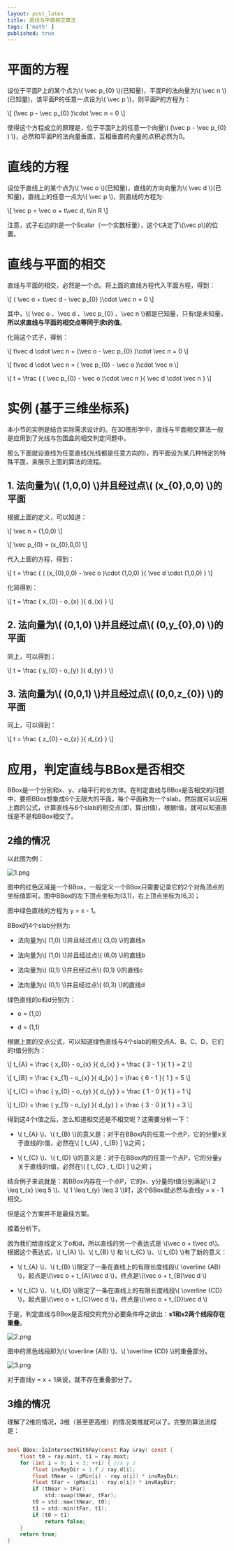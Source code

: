 ```yaml
---
layout: post_latex
title: 直线与平面相交算法
tags: ['math' ]
published: true
---
```



<!--more-->

# 平面的方程

设位于平面P上的某个点为\\( \\vec p\_\{0\} \\)(已知量)，平面P的法向量为\\( \\vec n \\)(已知量)，该平面P的任意一点设为\\( \\vec p \\)，则平面P的方程为：

\\[ (\\vec p -  \\vec p\_\{0\} )\\cdot \\vec n = 0 \\]

使得这个方程成立的原理是，位于平面P上的任意一个向量\\( (\\vec p -  \\vec p\_\{0\} ) \\)，必然和平面P的法向量垂直，互相垂直的向量的点积必然为0。

# 直线的方程

设位于直线上的某个点为\\( \\vec o \\)(已知量)，直线的方向向量为\\( \\vec d \\)(已知量)，直线上的任意一点为\\( \\vec p \\)，则直线的方程为:

\\[ \\vec p = \\vec o + t\\vec d, t\\in R \\]

注意，式子右边的t是一个Scalar（一个实数标量），这个t决定了\\(\\vec p\\)的位置。

# 直线与平面的相交

直线与平面的相交，必然是一个点。将上面的直线方程代入平面方程，得到：

\\[ ( \\vec o + t\\vec d -  \\vec p\_\{0\} )\\cdot \\vec n = 0  \\]

其中，\\( \\vec o 、\\vec d 、\\vec p\_\{0\} 、\\vec n \\)都是已知量，只有t是未知量，**所以求直线与平面的相交点等同于求t的值**。

化简这个式子，得到：

\\[ t\\vec d \\cdot \\vec n + (\\vec o -  \\vec p\_\{0\} )\\cdot \\vec n = 0  \\]


\\[ t\\vec d \\cdot \\vec n = ( \\vec p\_\{0\} - \\vec o )\\cdot \\vec n  \\]


\\[ t = \\frac \{ ( \\vec p\_\{0\} - \\vec o )\\cdot \\vec n \}\{ \\vec d \\cdot \\vec n \}  \\]

# 实例 (基于三维坐标系)

本小节的实例是结合实际需求设计的。在3D图形学中，直线与平面相交算法一般是应用到了光线与包围盒的相交判定问题中。

那么下面就设直线为任意直线(光线都是任意方向的)，而平面设为某几种特定的特殊平面，来展示上面的算法的流程。

## 1. 法向量为\\( (1,0,0) \\)并且经过点\\( (x\_\{0\},0,0) \\)的平面

根据上面的定义，可以知道：

\\[ \\vec n =  (1,0,0)  \\]

\\[ \\vec p\_\{0\} =  (x\_\{0\},0,0)  \\]

代入上面的方程，得到：


\\[ t = \\frac \{ ( (x\_\{0\},0,0) - \\vec o )\\cdot (1,0,0) \}\{ \\vec d \\cdot (1,0,0) \}  \\]

化简得到：

\\[ t = \\frac \{ x\_\{0\} -  o\_\{x\} \}\{ d\_\{x\} \}  \\]

## 2. 法向量为\\( (0,1,0) \\)并且经过点\\( (0,y\_\{0\},0) \\)的平面

同上，可以得到：

\\[ t = \\frac \{ y\_\{0\} -  o\_\{y\} \}\{ d\_\{y\} \}  \\]

## 3. 法向量为\\( (0,0,1) \\)并且经过点\\( (0,0,z\_\{0\}) \\)的平面

同上，可以得到：

\\[ t = \\frac \{ z\_\{0\} -  o\_\{z\} \}\{ d\_\{z\} \}  \\]


# 应用，判定直线与BBox是否相交

BBox是一个分别和x、y、z轴平行的长方体。在判定直线与BBox是否相交的问题中，要把BBox想象成6个无限大的平面，每个平面称为一个slab。然后就可以应用上面的公式，计算直线与6个slab的相交点(即，算出t值)，根据t值，就可以知道直线是不是和BBox相交了。

## 2维的情况

以此图为例：

![1.png](../images/2016.7/1.png)

图中的红色区域是一个BBox，一般定义一个BBox只需要记录它的2个对角顶点的坐标值即可。图中BBox的左下顶点坐标为(3,1)，右上顶点坐标为(6,3)；

图中绿色直线的方程为 y = x - 1。

BBox的4个slab分别为:
	
- 法向量为\\( (1,0) \\)并且经过点\\( (3,0) \\)的直线a

- 法向量为\\( (1,0) \\)并且经过点\\( (6,0) \\)的直线b

- 法向量为\\( (0,1) \\)并且经过点\\( (0,1) \\)的直线c

- 法向量为\\( (0,1) \\)并且经过点\\( (0,3) \\)的直线d

绿色直线的o和d分别为：

- o = (1,0)

- d = (1,1)

根据上面的交点公式，可以知道绿色直线与4个slab的相交点A、B、C、D，它们的t值分别为：

\\[ t\_\{A\} = \\frac \{ x\_\{0\} -  o\_\{x\} \}\{ d\_\{x\} \}  = \\frac \{ 3 - 1 \}\{ 1 \} = 2  \\]

\\[ t\_\{B\} = \\frac \{ x\_\{1\} -  o\_\{x\} \}\{ d\_\{x\} \}  = \\frac \{ 6 - 1 \}\{ 1 \} = 5  \\]


\\[ t\_\{C\} = \\frac \{ y\_\{0\} -  o\_\{y\} \}\{ d\_\{y\} \}  = \\frac \{ 1 - 0 \}\{ 1 \} = 1  \\]

\\[ t\_\{D\} = \\frac \{ y\_\{1\} -  o\_\{y\} \}\{ d\_\{y\} \}  = \\frac \{ 3 - 0 \}\{ 1 \} = 3  \\]

得到这4个t值之后，怎么知道相交还是不相交呢？这需要分析一下：

- \\( t\_\{A\} \\)、\\( t\_\{B\} \\)的意义是：对于在BBox内的任意一个点P，它的分量x关于直线的t值，必然在\\( [ t\_\{A\} ,  t\_\{B\} ] \\)之间；

- \\( t\_\{C\} \\)、\\( t\_\{D\} \\)的意义是：对于在BBox内的任意一个点P，它的分量y关于直线的t值，必然在\\( [ t\_\{C\} ,  t\_\{D\} ] \\)之间；

结合例子来说就是：若BBox内存在一个点P，它的x、y分量的t值分别满足\\( 2 \\leq t\_\{x\} \\leq 5 \\)、\\( 1 \\leq t\_\{y\} \\leq 3 \\)时，这个BBox就必然与直线y = x - 1相交。

但是这个方案并不是最佳方案。

接着分析下。

因为我们给直线定义了o和d，所以直线的另一个表达式是 \\(\\vec o + t\\vec d\\)。根据这个表达式，\\( t\_\{A\} \\)、\\( t\_\{B\} \\) 和  \\( t\_\{C\} \\)、\\( t\_\{D\} \\)有了新的意义：

-  \\( t\_\{A\} \\)、\\( t\_\{B\} \\)限定了一条在直线上的有限长度线段\\( \\overline \{AB\} \\)，起点是\\(\\vec o + t\_\{A\}\\vec d \\)，终点是\\(\\vec o + t\_\{B\}\\vec d \\)

-  \\( t\_\{C\} \\)、\\( t\_\{D\} \\)限定了一条在直线上的有限长度线段\\( \\overline \{CD\} \\)，起点是\\(\\vec o + t\_\{C\}\\vec d \\)，终点是\\(\\vec o + t\_\{D\}\\vec d \\)

于是，判定直线与BBox是否相交的充分必要条件呼之欲出：**s1和s2两个线段存在重叠**。

![2.png](../images/2016.7/2.png)

图中的黑色线段即为\\( \\overline \{AB\} \\)、\\( \\overline \{CD\} \\)的重叠部分。


![3.png](../images/2016.7/3.png)

对于直线y = x + 1来说，就不存在重叠部分了。

## 3维的情况

理解了2维的情况，3维（甚至更高维）的情况类推就可以了。完整的算法流程是：

```c

bool BBox::IsIntersectWithRay(const Ray &ray) const {
	float t0 = ray.mint, t1 = ray.maxt;
	for (int i = 0; i < 3; ++i) { //x y z
		float invRayDir = 1.f / ray.d[i];
		float tNear = (pMin[i] - ray.o[i]) * invRayDir;
		float tFar = (pMax[i] - ray.o[i]) * invRayDir;
		if (tNear > tFar)
			std::swap(tNear, tFar);
		t0 = std::max(tNear, t0);
		t1 = std::min(tFar, t1);
		if (t0 > t1) 
			return false;
	}
	return true;
}

```